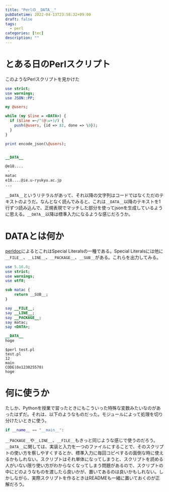 ```yaml
---
title: "Perlの__DATA__"
pubDatetime: 2022-04-13T23:58:32+09:00
draft: false
tags:
  - perl
categories: [tec]
description: ""
---
```


# とある日のPerlスクリプト

このようなPerlスクリプトを見かけた

```perl
use strict;
use warnings;
use JSON::PP;

my @users;

while (my $line = <DATA>) {
  if ($line =~/^(@\w+)/) {
    push(@users, {id => $1, done => \0});
  }
}

print encode_json(\@users);


__DATA__

@e18....
 -
matac
e18....@ie.u-ryukyu.ac.jp
...
```

`__DATA__`というリテラルがあって、それ以降の文字列はコードではなくただのテキストのようだ。なんとなく読んでみると、これは`__DATA__`以降のテキストを1行ずつ読み込んで、正規表現でマッチした部分を使ってjsonを生成しているように思える。`__DATA__`以降は標準入力になるような感じだろうか。

# **DATA**とは何か

[perldoc](https://perldoc.perl.org/perldata#Special-Literals)によるとこれはSpecial Literalsの一種である。Special Literalsには他に`__FILE__`、`__LINE__`、`__PACKAGE__`、`__SUB__`がある。これらを出力してみる。

```perl
use 5.16.0;
use strict;
use warnings;
use utf8;

sub matac {
    return __SUB__;
}

say __FILE__;
say __LINE__;
say __PACKAGE__;
say matac;
say <DATA>;

__DATA__
hoge
```

```
$perl test.pl
test.pl
12
main
CODE(0x123025570)
hoge
```

# 何に使うか

たしか、Pythonを授業で習ったときにもこういった特殊な変数みたいなのがあったはずだ。それは、以下のようなものだった。モジュールによって処理を切り分けたいときに使う。

```python
if __name__ == "__main__":
```

`__PACKAGE__`や`__LINE__`、`__FILE__`もきっと同じような感じで使うのだろう。
`__DATA__`に関しては、実装と入力を一つのファイルにすることで、そのスクリプトの使い方を察しやすくするとか、標準入力に毎回コピペするの面倒な時に使えるかもしれない。スクリプトはそれ単体になってしまうと、スクリプトを読める人がいない限り使い方がわからなくなってしまう問題があるので、スクリプトの中にどのようなものを渡したら良いかが、置いてあるのは良いかもしれない。しかしながら、実際スクリプトを作るときはREADMEも一緒に置いておくのが正解だろう。
